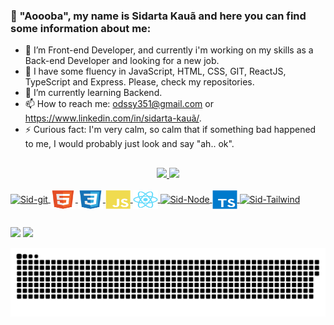 ### 👋 "Aoooba", my name is Sidarta Kauã and here you can find some information about me:

- 🔭 I’m Front-end Developer, and currently i'm working on my skills as a Back-end Developer and looking for a new job.
- 🎯 I have some fluency in JavaScript, HTML, CSS, GIT, ReactJS, TypeScript and Express. Please, check my repositories.
- 🌱 I’m currently learning Backend.
- 📫 How to reach me: odssy351@gmail.com or https://www.linkedin.com/in/sidarta-kauã/.
- ⚡ Curious fact: I'm very calm, so calm that if something bad happened to me, I would probably just look and say "ah.. ok".

##

<div align="center">
  <a href="https://github.com/yWeTz">
  <img height="150em" src="https://github-readme-stats.vercel.app/api?username=ssidartaa&show_icons=true&theme=dracula&include_all_commits=true&count_private=true"/>
  <img height="150em" src="https://github-readme-stats.vercel.app/api/top-langs/?username=ssidartaa&layout=compact&langs_count=7&theme=dracula"/>
</div>

<div style="display: inline_block" margin="0 auto"><br>
  <img align="center" alt="Sid-git" height="50" width="60" src="https://cdn.jsdelivr.net/gh/devicons/devicon/icons/git/git-original-wordmark.svg" />
  <img align="center" alt="Sid-HTML" height="30" width="40" src="https://raw.githubusercontent.com/devicons/devicon/master/icons/html5/html5-original.svg">
  <img align="center" alt="Sid-CSS" height="30" width="40" src="https://raw.githubusercontent.com/devicons/devicon/master/icons/css3/css3-original.svg">
  <img align="center" alt="Sid-Js" height="30" width="40" src="https://raw.githubusercontent.com/devicons/devicon/master/icons/javascript/javascript-plain.svg">
  <img align="center" alt="Sid-React" height="30" width="40" src="https://raw.githubusercontent.com/devicons/devicon/master/icons/react/react-original.svg">
  <img align="center" alt="Sid-Node" height="50" width="60" src="https://cdn.jsdelivr.net/gh/devicons/devicon/icons/nodejs/nodejs-plain.svg" />
  <img align="center" alt="Sid-TS" height="30" width="40" src="https://raw.githubusercontent.com/devicons/devicon/master/icons/typescript/typescript-original.svg">
  <img align="center" alt="Sid-Tailwind" height="30" width="40" src="https://upload.wikimedia.org/wikipedia/commons/d/d5/Tailwind_CSS_Logo.svg">
</div>

##
  
<div>
  <a href="https://www.linkedin.com/in/sidarta-kauã/" target="_blank"><img src="https://img.shields.io/badge/-LinkedIn-%230077B5?style=for-the-badge&logo=linkedin&logoColor=white" target="_blank"></a>
  <a href="https://www.instagram.com/yssidartaa/" target="_blank"><img src="https://img.shields.io/badge/-Instagram-%23E4405F?style=for-the-badge&logo=instagram&logoColor=white" target="_blank"></a>
  
  ![Snake animation](https://github.com/ssidartaa/ssidartaa/blob/output/github-contribution-grid-snake.svg)
</div>
